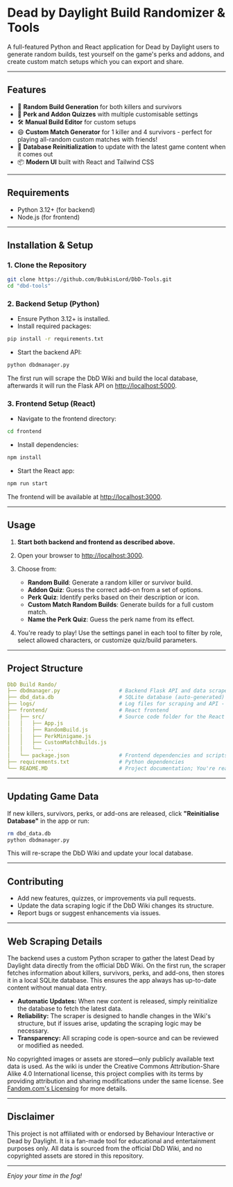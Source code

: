 # Dead by Daylight Build Randomizer & Tools

A full-featured Python and React application for Dead by Daylight users to generate random builds, test yourself on the game's perks and addons, and create custom match setups which you can export and share.

---

## Features

- 🎲 **Random Build Generation** for both killers and survivors
- 🧩 **Perk and Addon Quizzes** with multiple customisable settings
- 🛠️ **Manual Build Editor** for custom setups
- 😄 **Custom Match Generator** for 1 killer and 4 survivors - perfect for playing all-random custom matches with friends!
- 🔄 **Database Reinitialization** to update with the latest game content when it comes out
- 📦 **Modern UI** built with React and Tailwind CSS

---

## Requirements

- Python 3.12+ (for backend)
- Node.js (for frontend)

---

## Installation & Setup

### 1. Clone the Repository

```bash
git clone https://github.com/BubkisLord/DbD-Tools.git
cd "dbd-tools"
```

### 2. Backend Setup (Python)

- Ensure Python 3.12+ is installed.
- Install required packages:

```bash
pip install -r requirements.txt
```

- Start the backend API:

```bash
python dbdmanager.py
```

The first run will scrape the DbD Wiki and build the local database, afterwards it will run the Flask API on [http://localhost:5000](http://localhost:5000).

### 3. Frontend Setup (React)

- Navigate to the frontend directory:

```bash
cd frontend
```

- Install dependencies:

```bash
npm install
```

- Start the React app:

```bash
npm run start
```

The frontend will be available at [http://localhost:3000](http://localhost:3000).

---

## Usage

1. **Start both backend and frontend as described above.**
2. Open your browser to [http://localhost:3000](http://localhost:3000).
3. Choose from:
   - **Random Build**: Generate a random killer or survivor build.
   - **Addon Quiz**: Guess the correct add-on from a set of options.
   - **Perk Quiz**: Identify perks based on their description or icon.
   - **Custom Match Random Builds**: Generate builds for a full custom match.
   - **Name the Perk Quiz**: Guess the perk name from its effect.

4. You're ready to play! Use the settings panel in each tool to filter by role, select allowed characters, or customize quiz/build parameters.

---

## Project Structure

```yaml
DbD Build Rando/
├── dbdmanager.py                   # Backend Flask API and data scraper
├── dbd_data.db                     # SQLite database (auto-generated)
├── logs/                           # Log files for scraping and API - If debugging is on.
├── frontend/                       # React frontend
│   ├── src/                        # Source code folder for the React app
│   │   ├── App.js
│   │   ├── RandomBuild.js
│   │   ├── PerkMinigame.js
│   │   ├── CustomMatchBuilds.js
│   │   └── ...
│   └── package.json                # Frontend dependencies and scripts
├── requirements.txt                # Python dependencies
└── README.MD                       # Project documentation; You're reading it now!
```

---

## Updating Game Data

If new killers, survivors, perks, or add-ons are released, click **"Reinitialise Database"** in the app or run:

```bash
rm dbd_data.db
python dbdmanager.py
```

This will re-scrape the DbD Wiki and update your local database.

---

## Contributing

- Add new features, quizzes, or improvements via pull requests.
- Update the data scraping logic if the DbD Wiki changes its structure.
- Report bugs or suggest enhancements via issues.

---

## Web Scraping Details

The backend uses a custom Python scraper to gather the latest Dead by Daylight data directly from the official DbD Wiki. On the first run, the scraper fetches information about killers, survivors, perks, and add-ons, then stores it in a local SQLite database. This ensures the app always has up-to-date content without manual data entry.

- **Automatic Updates:** When new content is released, simply reinitialize the database to fetch the latest data.
- **Reliability:** The scraper is designed to handle changes in the Wiki's structure, but if issues arise, updating the scraping logic may be necessary.
- **Transparency:** All scraping code is open-source and can be reviewed or modified as needed.

No copyrighted images or assets are stored—only publicly available text data is used. As the wiki is under the Creative Commons Attribution-Share Alike 4.0 International license, this project complies with its terms by providing attribution and sharing modifications under the same license. See [Fandom.com's Licensing](https://www.fandom.com/licensing) for more details.

---

## Disclaimer

This project is not affiliated with or endorsed by Behaviour Interactive or Dead by Daylight. It is a fan-made tool for educational and entertainment purposes only. All data is sourced from the official DbD Wiki, and no copyrighted assets are stored in this repository.

---

*Enjoy your time in the fog!*
